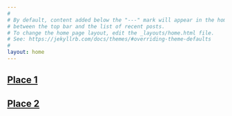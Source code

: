 ```yaml
---
#
# By default, content added below the "---" mark will appear in the home page
# between the top bar and the list of recent posts.
# To change the home page layout, edit the _layouts/home.html file.
# See: https://jekyllrb.com/docs/themes/#overriding-theme-defaults
#
layout: home
---
```



## [Place 1](https://kasugaipeanut.github.io/photos/)

## [Place 2](https://kasugaipeanut.github.io/photos/)
